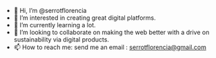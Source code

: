 - 👋 Hi, I’m @serrotflorencia
- 👀 I’m interested in creating great digital platforms. 
- 🌱 I’m currently learning a lot. 
- 💞️ I’m looking to collaborate on making the web better with a drive on sustainability via digital products. 
- 📫 How to reach me: send me an email : serrotflorencia@gmail.com

<!---
serrotflorencia/serrotflorencia is a ✨ special ✨ repository because its `README.md` (this file) appears on your GitHub profile.
You can click the Preview link to take a look at your changes.
--->

